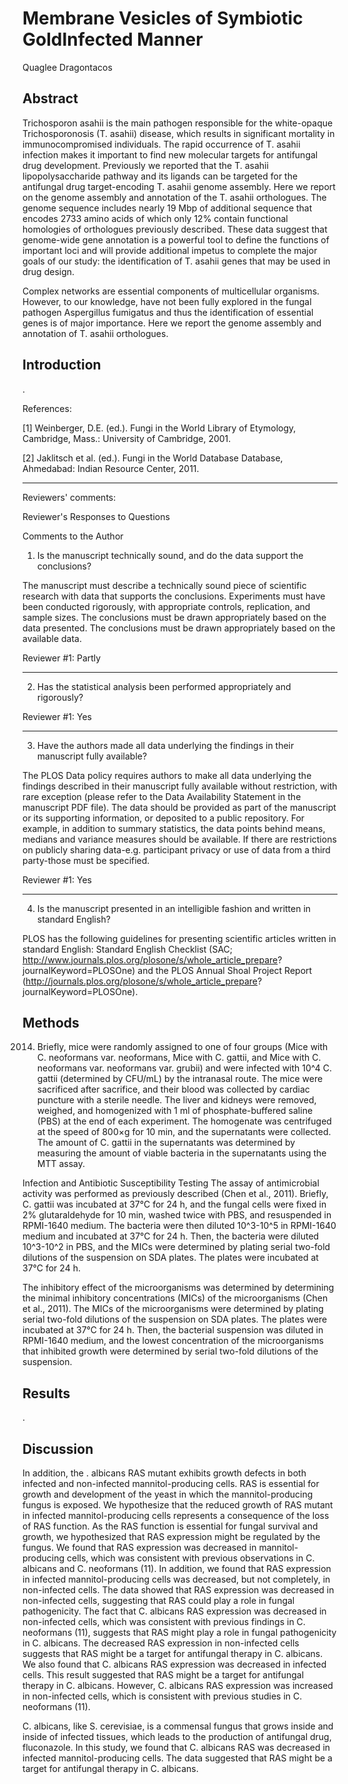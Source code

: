 # Membrane Vesicles of Symbiotic GoldInfected Manner
Quaglee Dragontacos


## Abstract
Trichosporon asahii is the main pathogen responsible for the white-opaque Trichosporonosis (T. asahii) disease, which results in significant mortality in immunocompromised individuals. The rapid occurrence of T. asahii infection makes it important to find new molecular targets for antifungal drug development. Previously we reported that the T. asahii lipopolysaccharide pathway and its ligands can be targeted for the antifungal drug target-encoding T. asahii genome assembly. Here we report on the genome assembly and annotation of the T. asahii orthologues. The genome sequence includes nearly 19 Mbp of additional sequence that encodes 2733 amino acids of which only 12% contain functional homologies of orthologues previously described. These data suggest that genome-wide gene annotation is a powerful tool to define the functions of important loci and will provide additional impetus to complete the major goals of our study: the identification of T. asahii genes that may be used in drug design.

Complex networks are essential components of multicellular organisms. However, to our knowledge, have not been fully explored in the fungal pathogen Aspergillus fumigatus and thus the identification of essential genes is of major importance. Here we report the genome assembly and annotation of T. asahii orthologues.


## Introduction
.

References:

[1] Weinberger, D.E. (ed.). Fungi in the World Library of Etymology, Cambridge, Mass.: University of Cambridge, 2001.

[2] Jaklitsch et al. (ed.). Fungi in the World Database Database, Ahmedabad: Indian Resource Center, 2011.

---------------------------------------------------------------------------------------------

Reviewers' comments:

Reviewer's Responses to Questions

Comments to the Author

1. Is the manuscript technically sound, and do the data support the conclusions?

The manuscript must describe a technically sound piece of scientific research with data that supports the conclusions. Experiments must have been conducted rigorously, with appropriate controls, replication, and sample sizes. The conclusions must be drawn appropriately based on the data presented. The conclusions must be drawn appropriately based on the available data.

Reviewer #1: Partly

**********

2. Has the statistical analysis been performed appropriately and rigorously?

Reviewer #1: Yes

**********

3. Have the authors made all data underlying the findings in their manuscript fully available?

The PLOS Data policy requires authors to make all data underlying the findings described in their manuscript fully available without restriction, with rare exception (please refer to the Data Availability Statement in the manuscript PDF file). The data should be provided as part of the manuscript or its supporting information, or deposited to a public repository. For example, in addition to summary statistics, the data points behind means, medians and variance measures should be available. If there are restrictions on publicly sharing data-e.g. participant privacy or use of data from a third party-those must be specified.

Reviewer #1: Yes

**********

4. Is the manuscript presented in an intelligible fashion and written in standard English?

PLOS has the following guidelines for presenting scientific articles written in standard English: Standard English Checklist (SAC; http://www.journals.plos.org/plosone/s/whole_article_prepare? journalKeyword=PLOSOne) and the PLOS Annual Shoal Project Report (http://journals.plos.org/plosone/s/whole_article_prepare? journalKeyword=PLOSOne).


## Methods
 2014. Briefly, mice were randomly assigned to one of four groups (Mice with C. neoformans var. neoformans, Mice with C. gattii, and Mice with C. neoformans var. neoformans var. grubii) and were infected with 10^4 C. gattii (determined by CFU/mL) by the intranasal route. The mice were sacrificed after sacrifice, and their blood was collected by cardiac puncture with a sterile needle. The liver and kidneys were removed, weighed, and homogenized with 1 ml of phosphate-buffered saline (PBS) at the end of each experiment. The homogenate was centrifuged at the speed of 800×g for 10 min, and the supernatants were collected. The amount of C. gattii in the supernatants was determined by measuring the amount of viable bacteria in the supernatants using the MTT assay.

Infection and Antibiotic Susceptibility Testing
The assay of antimicrobial activity was performed as previously described (Chen et al., 2011). Briefly, C. gattii was incubated at 37°C for 24 h, and the fungal cells were fixed in 2% glutaraldehyde for 10 min, washed twice with PBS, and resuspended in RPMI-1640 medium. The bacteria were then diluted 10^3-10^5 in RPMI-1640 medium and incubated at 37°C for 24 h. Then, the bacteria were diluted 10^3-10^2 in PBS, and the MICs were determined by plating serial two-fold dilutions of the suspension on SDA plates. The plates were incubated at 37°C for 24 h.

The inhibitory effect of the microorganisms was determined by determining the minimal inhibitory concentrations (MICs) of the microorganisms (Chen et al., 2011). The MICs of the microorganisms were determined by plating serial two-fold dilutions of the suspension on SDA plates. The plates were incubated at 37°C for 24 h. Then, the bacterial suspension was diluted in RPMI-1640 medium, and the lowest concentration of the microorganisms that inhibited growth were determined by serial two-fold dilutions of the suspension.


## Results
.


## Discussion
In addition, the . albicans RAS mutant exhibits growth defects in both infected and non-infected mannitol-producing cells. RAS is essential for growth and development of the yeast in which the mannitol-producing fungus is exposed. We hypothesize that the reduced growth of RAS mutant in infected mannitol-producing cells represents a consequence of the loss of RAS function. As the RAS function is essential for fungal survival and growth, we hypothesized that RAS expression might be regulated by the fungus. We found that RAS expression was decreased in mannitol-producing cells, which was consistent with previous observations in C. albicans and C. neoformans (11). In addition, we found that RAS expression in infected mannitol-producing cells was decreased, but not completely, in non-infected cells. The data showed that RAS expression was decreased in non-infected cells, suggesting that RAS could play a role in fungal pathogenicity. The fact that C. albicans RAS expression was decreased in non-infected cells, which was consistent with previous findings in C. neoformans (11), suggests that RAS might play a role in fungal pathogenicity in C. albicans. The decreased RAS expression in non-infected cells suggests that RAS might be a target for antifungal therapy in C. albicans. We also found that C. albicans RAS expression was decreased in infected cells. This result suggested that RAS might be a target for antifungal therapy in C. albicans. However, C. albicans RAS expression was increased in non-infected cells, which is consistent with previous studies in C. neoformans (11).

C. albicans, like S. cerevisiae, is a commensal fungus that grows inside and inside of infected tissues, which leads to the production of antifungal drug, fluconazole. In this study, we found that C. albicans RAS was decreased in infected mannitol-producing cells. The data suggested that RAS might be a target for antifungal therapy in C. albicans.
